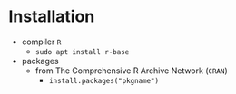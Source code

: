# Installation

- compiler `R`
    - `sudo apt install r-base`
- packages
    - from The Comprehensive R Archive Network (`CRAN`)
        - `install.packages("pkgname")`
